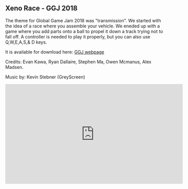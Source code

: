 ## Xeno Race - GGJ 2018

The theme for Global Game Jam 2018 was "transmission".
We started with the idea of a race where you assemble your vehicle.
We eneded up with a game where you add parts onto a ball to propel it down a track trying not to fall off.
A controller is needed to play it properly, but you can also use Q,W,E,A,S,& D keys.

It is available for download here: [GGJ webpage](https://globalgamejam.org/2018/games/xenorace)

Credits: Evan Kawa, Ryan Dallaire, Stephen Ma, Owen Mcmanus, Alex Madsen.

Music by: Kevin Stebner (GreyScreen)

<iframe width="560" height="315" src="https://www.youtube.com/embed/bND1mb3_ARs" frameborder="0" allow="autoplay; encrypted-media" allowfullscreen></iframe>
